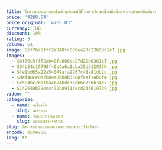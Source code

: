 ```yaml
---
title: ไขควงปากแฉกถอดชิ้นส่วนสำหรับใช้ในครัวเรือนเครื่องมือมือการบำรุงรักษาที่แม่นยำ
price: '4288.54'
price_original: '4765.03'
currency: THB
discount: 10%
rating: 5
volume: 61
image: S6f76c5fff2a048fc800ea27d22b0361cT.jpg
images:
  - S6f76c5fff2a048fc800ea27d22b0361cT.jpg
  - S34b34c19798f46b4a6a1cba35d312935K.jpg
  - Sfe1bdb5a22a54049afa2267c48a81db2q.jpg
  - Sdef48ce8e7b84a0bb8b3688feaf14b9fm.jpg
  - Sc584bc26b18a4674bdc36e66e756b34cx.jpg
  - S142649b79eac472a89113ecd235619739.jpg
video: ''
categories:
  - name: เครื่องมือ
    slug: เคร-องม
  - name: วัดและการวิเคราะห์
    slug: ดและการว-เคราะห
slug: ไขควงปากแฉกถอดช-นส-วนสำหร-บใช-ในคร
encode: oCVevuG
lang: th
---
```

  